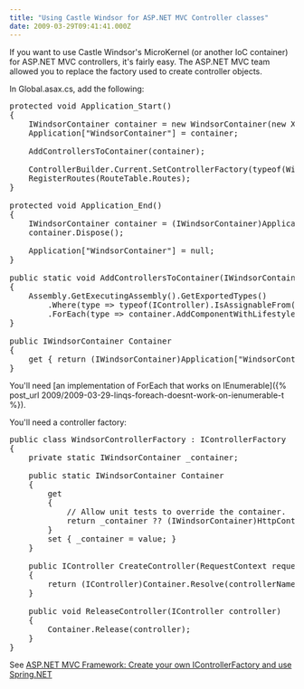 ```yaml
---
title: "Using Castle Windsor for ASP.NET MVC Controller classes"
date: 2009-03-29T09:41:41.000Z
---
```

If you want to use Castle Windsor's MicroKernel (or another IoC container) for ASP.NET MVC controllers, it's fairly easy. The ASP.NET MVC team allowed you to replace the factory used to create controller objects.

In Global.asax.cs, add the following:

<pre>protected void Application_Start()
{
    IWindsorContainer container = new WindsorContainer(new XmlInterpreter());
    Application["WindsorContainer"] = container;

    AddControllersToContainer(container);

    ControllerBuilder.Current.SetControllerFactory(typeof(WindsorControllerFactory));
    RegisterRoutes(RouteTable.Routes);
}

protected void Application_End()
{
    IWindsorContainer container = (IWindsorContainer)Application["WindsorContainer"];
    container.Dispose();

    Application["WindsorContainer"] = null;
}

public static void AddControllersToContainer(IWindsorContainer container)
{
    Assembly.GetExecutingAssembly().GetExportedTypes()
        .Where(type => typeof(IController).IsAssignableFrom(type))
        .ForEach(type => container.AddComponentWithLifestyle(type.Name.ToLower(), type, LifestyleType.Transient));
}

public IWindsorContainer Container
{
    get { return (IWindsorContainer)Application["WindsorContainer"]; }
}</pre>

You'll need [an implementation of ForEach that works on IEnumerable]({% post_url 2009/2009-03-29-linqs-foreach-doesnt-work-on-ienumerable-t %}).

You'll need a controller factory:

<pre>public class WindsorControllerFactory : IControllerFactory
{
    private static IWindsorContainer _container;

    public static IWindsorContainer Container
    {
        get
        {
            // Allow unit tests to override the container.
            return _container ?? (IWindsorContainer)HttpContext.Current.Application["WindsorContainer"];
        }
        set { _container = value; }
    }

    public IController CreateController(RequestContext requestContext, string controllerName)
    {
        return (IController)Container.Resolve(controllerName.ToLower() + "controller");
    }

    public void ReleaseController(IController controller)
    {
        Container.Release(controller);
    }
}</pre>

See [ASP.NET MVC Framework: Create your own IControllerFactory and use Spring.NET](http://weblogs.asp.net/fredriknormen/archive/2007/11/17/asp-net-mvc-framework-create-your-own-icontrollerfactory-and-use-spring-net.aspx)
